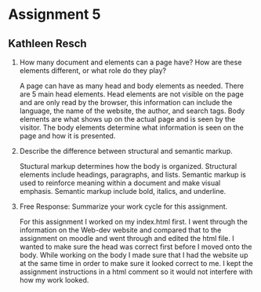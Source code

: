 # Assignment 5
## Kathleen Resch
1. How many document <head> and <body> elements can a page have? How are these elements different, or what role do they play?
    
    A page can  have as many head and body elements as needed. There are 5 main head elements. Head elements are not visible on the page and are only read by the browser, this information can include the language, the name of the website, the author, and search tags. Body elements are what shows up on the actual page and is seen by the visitor. The body elements determine what information is seen on the page and how it is presented.
    
2. Describe the difference between structural and semantic markup.
   
   Stuctural markup determines how the body is organized. Structural elements include headings, paragraphs, and lists. Semantic markup is used to reinforce meaning within a document and make visual emphasis. Semantic markup include bold, italics, and underline.
    
3. Free Response: Summarize your work cycle for this assignment.
   
   For this assignment I worked on my index.html first. I went through the information on the Web-dev website and compared that to the assignment on moodle and went through and edited the html file. I wanted to make sure the head was correct first before I moved onto the body. While working on the body I made sure that I had the website up at the same time in order to make sure it looked correct to me. I kept the assignment instructions in a html comment so it would not interfere with how my work looked.
